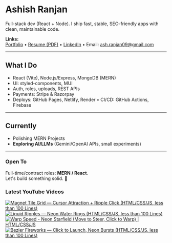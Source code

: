 # Ashish Ranjan

Full-stack dev (React + Node). I ship fast, stable, SEO-friendly apps with clean, maintainable code.

**Links:**  
[Portfolio](https://www.ashishranjan.net) • 
[Resume (PDF)](https://github.com/a2rp/resume/releases/latest/download/Ashish_Ranjan_Resume.pdf) • 
[LinkedIn](https://www.linkedin.com/in/aashishranjan/) • 
Email: ash.ranjan09@gmail.com

---

## What I Do
- React (Vite), Node.js/Express, MongoDB (MERN)
- UI: styled-components, MUI
- Auth, roles, uploads, REST APIs
- Payments: Stripe & Razorpay
- Deploys: GitHub Pages, Netlify, Render • CI/CD: GitHub Actions, Firebase

---

## Currently
- Polishing MERN Projects
- **Exploring AI/LLMs** (Gemini/OpenAI APIs, small experiments)

---

### Open To
Full-time/contract roles: **MERN / React**.  
Let's build something solid. 🚀

### Latest YouTube Videos
<p align="left">

<!-- BEGIN YOUTUBE-CARDS -->
[![Magnet Tile Grid — Cursor Attraction + Ripple Click (HTML/CSS/JS, less than 100 Lines)](https://ytcards.demolab.com/?id=ONaCYn_46nQ&title=Magnet+Tile+Grid+%E2%80%94+Cursor+Attraction+%2B+Ripple+Click+%28HTML%2FCSS%2FJS%2C+less+than+100+Lines%29&lang=en&timestamp=1760924367&background_color=%230d1117&title_color=%23ffffff&stats_color=%23b3b3b3&max_title_lines=2&width=360&border_radius=10 "Magnet Tile Grid — Cursor Attraction + Ripple Click (HTML/CSS/JS, less than 100 Lines)")](https://www.youtube.com/shorts/ONaCYn_46nQ)
[![Liquid Ripples — Neon Water Rings (HTML/CSS/JS, less than 100 Lines)](https://ytcards.demolab.com/?id=VQq7-VcV-ms&title=Liquid+Ripples+%E2%80%94+Neon+Water+Rings+%28HTML%2FCSS%2FJS%2C+less+than+100+Lines%29&lang=en&timestamp=1760922932&background_color=%230d1117&title_color=%23ffffff&stats_color=%23b3b3b3&max_title_lines=2&width=360&border_radius=10 "Liquid Ripples — Neon Water Rings (HTML/CSS/JS, less than 100 Lines)")](https://www.youtube.com/shorts/VQq7-VcV-ms)
[![Warp Speed - Neon Starfield (Move to Steer, Click to Warp) | HTML/CSS/JS](https://ytcards.demolab.com/?id=42dkqXVLQjY&title=Warp+Speed+-+Neon+Starfield+%28Move+to+Steer%2C+Click+to+Warp%29+%7C+HTML%2FCSS%2FJS&lang=en&timestamp=1760921756&background_color=%230d1117&title_color=%23ffffff&stats_color=%23b3b3b3&max_title_lines=2&width=360&border_radius=10 "Warp Speed - Neon Starfield (Move to Steer, Click to Warp) | HTML/CSS/JS")](https://www.youtube.com/shorts/42dkqXVLQjY)
[![Bezier Fireworks — Click to Launch, Neon Bursts (HTML/CSS/JS, less than 100 Lines)](https://ytcards.demolab.com/?id=egZ5p_5Wu08&title=Bezier+Fireworks+%E2%80%94+Click+to+Launch%2C+Neon+Bursts+%28HTML%2FCSS%2FJS%2C+less+than+100+Lines%29&lang=en&timestamp=1760921099&background_color=%230d1117&title_color=%23ffffff&stats_color=%23b3b3b3&max_title_lines=2&width=360&border_radius=10 "Bezier Fireworks — Click to Launch, Neon Bursts (HTML/CSS/JS, less than 100 Lines)")](https://www.youtube.com/shorts/egZ5p_5Wu08)
<!-- END YOUTUBE-CARDS -->

</p>
